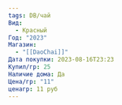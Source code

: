 ```yaml
---
tags: DB/чай
Вид:
  - Красный
Год: "2023"
Магазин:
  - "[[DaoChai]]"
Дата покупки: 2023-08-16T23:23
Купил/гр: 25
Наличие дома: Да
Цена/гр: "11"
ценагр: 11 руб
---
```

